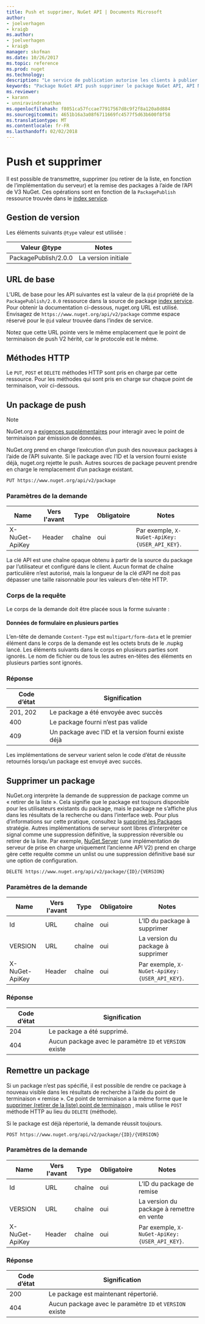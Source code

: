 ```yaml
---
title: Push et supprimer, NuGet API | Documents Microsoft
author:
- joelverhagen
- kraigb
ms.author:
- joelverhagen
- kraigb
manager: skofman
ms.date: 10/26/2017
ms.topic: reference
ms.prod: nuget
ms.technology: 
description: "Le service de publication autorise les clients à publier les nouveaux packages et de retrait de la liste ou de supprimer des packages existants."
keywords: "Package NuGet API push supprimer le package NuGet API, API NuGet package, le package de téléchargement NuGet API retirer de la liste, créer des package NuGet API"
ms.reviewer:
- karann
- unniravindranathan
ms.openlocfilehash: f8051ca57fccae77917567d8c9f2f8a120a8d884
ms.sourcegitcommit: 4651b16a3a08f6711669fc4577f5d63b600f8f58
ms.translationtype: MT
ms.contentlocale: fr-FR
ms.lasthandoff: 02/02/2018
---
```

# <a name="push-and-delete"></a>Push et supprimer

Il est possible de transmettre, supprimer (ou retirer de la liste, en fonction de l’implémentation du serveur) et la remise des packages à l’aide de l’API de V3 NuGet. Ces opérations sont en fonction de la `PackagePublish` ressource trouvée dans le [index service](service-index.md).

## <a name="versioning"></a>Gestion de version

Les éléments suivants `@type` valeur est utilisée :

Valeur @type          | Notes
-------------------- | -----
PackagePublish/2.0.0 | La version initiale

## <a name="base-url"></a>URL de base

L’URL de base pour les API suivantes est la valeur de la `@id` propriété de la `PackagePublish/2.0.0` ressource dans la source de package [index service](service-index.md). Pour obtenir la documentation ci-dessous, nuget.org URL est utilisé. Envisagez de `https://www.nuget.org/api/v2/package` comme espace réservé pour le `@id` valeur trouvée dans l’index de service.

Notez que cette URL pointe vers le même emplacement que le point de terminaison de push V2 hérité, car le protocole est le même.

## <a name="http-methods"></a>Méthodes HTTP

Le `PUT`, `POST` et `DELETE` méthodes HTTP sont pris en charge par cette ressource. Pour les méthodes qui sont pris en charge sur chaque point de terminaison, voir ci-dessous.

## <a name="push-a-package"></a>Un package de push

> [!Note]
> NuGet.org a [exigences supplémentaires](NuGet-Protocols.md) pour interagir avec le point de terminaison par émission de données.

NuGet.org prend en charge l’exécution d’un push des nouveaux packages à l’aide de l’API suivante. Si le package avec l’ID et la version fourni existe déjà, nuget.org rejette le push. Autres sources de package peuvent prendre en charge le remplacement d’un package existant.

    PUT https://www.nuget.org/api/v2/package

### <a name="request-parameters"></a>Paramètres de la demande

Name           | Vers l'avant     | Type   | Obligatoire | Notes
-------------- | ------ | ------ | -------- | -----
X-NuGet-ApiKey | Header | chaîne | oui      | Par exemple, `X-NuGet-ApiKey: {USER_API_KEY}`.

La clé API est une chaîne opaque obtenu à partir de la source du package par l’utilisateur et configuré dans le client. Aucun format de chaîne particulière n’est autorisé, mais la longueur de la clé d’API ne doit pas dépasser une taille raisonnable pour les valeurs d’en-tête HTTP.

### <a name="request-body"></a>Corps de la requête

Le corps de la demande doit être placée sous la forme suivante :

#### <a name="multipart-form-data"></a>Données de formulaire en plusieurs parties

L’en-tête de demande `Content-Type` est `multipart/form-data` et le premier élément dans le corps de la demande est les octets bruts de le .nupkg lancé. Les éléments suivants dans le corps en plusieurs parties sont ignorés. Le nom de fichier ou de tous les autres en-têtes des éléments en plusieurs parties sont ignorés.

### <a name="response"></a>Réponse

Code d’état | Signification
----------- | -------
201, 202    | Le package a été envoyée avec succès
400         | Le package fourni n’est pas valide
409         | Un package avec l’ID et la version fourni existe déjà

Les implémentations de serveur varient selon le code d’état de réussite retournés lorsqu’un package est envoyé avec succès.

## <a name="delete-a-package"></a>Supprimer un package

NuGet.org interprète la demande de suppression de package comme un « retirer de la liste ». Cela signifie que le package est toujours disponible pour les utilisateurs existants du package, mais le package ne s’affiche plus dans les résultats de la recherche ou dans l’interface web. Pour plus d’informations sur cette pratique, consultez la [supprimé les Packages](../policies/deleting-packages.md) stratégie. Autres implémentations de serveur sont libres d’interpréter ce signal comme une suppression définitive, la suppression réversible ou retirer de la liste. Par exemple, [NuGet.Server](https://www.nuget.org/packages/NuGet.Server) (une implémentation de serveur de prise en charge uniquement l’ancienne API V2) prend en charge gère cette requête comme un unlist ou une suppression définitive basé sur une option de configuration.

    DELETE https://www.nuget.org/api/v2/package/{ID}/{VERSION}

### <a name="request-parameters"></a>Paramètres de la demande

Name           | Vers l'avant     | Type   | Obligatoire | Notes
-------------- | ------ | ------ | -------- | -----
Id             | URL    | chaîne | oui      | L’ID du package à supprimer
VERSION        | URL    | chaîne | oui      | La version du package à supprimer
X-NuGet-ApiKey | Header | chaîne | oui      | Par exemple, `X-NuGet-ApiKey: {USER_API_KEY}`.

### <a name="response"></a>Réponse

Code d’état | Signification
----------- | -------
204         | Le package a été supprimé.
404         | Aucun package avec le paramètre `ID` et `VERSION` existe

## <a name="relist-a-package"></a>Remettre un package

Si un package n’est pas spécifié, il est possible de rendre ce package à nouveau visible dans les résultats de recherche à l’aide du point de terminaison « remise ». Ce point de terminaison a la même forme que le [supprimer (retirer de la liste) point de terminaison](#delete-a-package) , mais utilise le `POST` méthode HTTP au lieu du `DELETE` (méthode).

Si le package est déjà répertorié, la demande réussit toujours.

    POST https://www.nuget.org/api/v2/package/{ID}/{VERSION}

### <a name="request-parameters"></a>Paramètres de la demande

Name           | Vers l'avant     | Type   | Obligatoire | Notes
-------------- | ------ | ------ | -------- | -----
Id             | URL    | chaîne | oui      | L’ID du package de remise
VERSION        | URL    | chaîne | oui      | La version du package à remettre en vente
X-NuGet-ApiKey | Header | chaîne | oui      | Par exemple, `X-NuGet-ApiKey: {USER_API_KEY}`.

### <a name="response"></a>Réponse

Code d’état | Signification
----------- | -------
200         | Le package est maintenant répertorié.
404         | Aucun package avec le paramètre `ID` et `VERSION` existe
